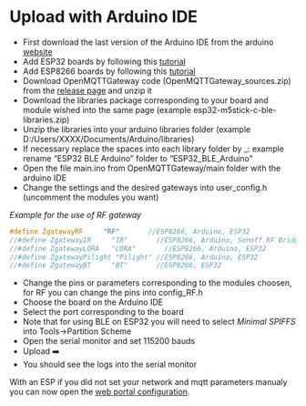 # Upload with Arduino IDE

* First download the last version of the Arduino IDE from the arduino [website](https://www.arduino.cc/en/Main/Software)
* Add ESP32 boards by following this [tutorial](https://github.com/espressif/arduino-esp32/blob/master/docs/arduino-ide/boards_manager.md)
* Add ESP8266 boards by following this [tutorial](https://github.com/esp8266/Arduino#installing-with-boards-manager)
* Download OpenMQTTGateway code (OpenMQTTGateway_sources.zip) from the [release page](https://github.com/1technophile/OpenMQTTGateway/releases) and unzip it
* Download the libraries package corresponding to your board and module wished into the same page (example esp32-m5stick-c-ble-libraries.zip)
* Unzip the libraries into your arduino libraries folder (example D:/Users/XXXX/Documents/Arduino/libraries)
* If necessary replace the spaces into each library folder by _: example rename “ESP32 BLE Arduino” folder to “ESP32_BLE_Arduino”
* Open the file main.ino from OpenMQTTGateway/main folder with the arduino IDE
* Change the settings and the desired gateways into user_config.h (uncomment the modules you want)

*Example for the use of RF gateway*
```C++
#define ZgatewayRF     "RF"       //ESP8266, Arduino, ESP32
//#define ZgatewayIR     "IR"       //ESP8266, Arduino, Sonoff RF Bridge
//#define ZgatewayLORA   "LORA"       //ESP8266, Arduino, ESP32
//#define ZgatewayPilight "Pilight" //ESP8266, Arduino, ESP32
//#define ZgatewayBT     "BT"       //ESP8266, ESP32
```

* Change the pins or parameters corresponding to the modules choosen, for RF you can change the pins into config_RF.h
* Choose the board on the Arduino IDE
* Select the port corresponding to the board
* Note that for using BLE on ESP32 you will need to select *Minimal SPIFFS* into Tools->Partition Scheme
* Open the serial monitor and set 115200 bauds
* Upload ➡️
* You should see the logs into the serial monitor

With an ESP if you did not set your network and mqtt parameters manualy you can now open the [web portal configuration](portal.md).
